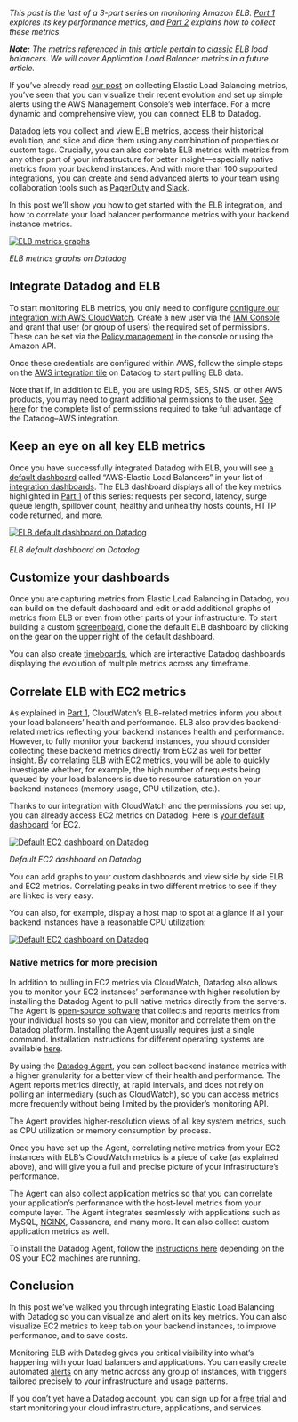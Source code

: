 *This post is the last of a 3-part series on monitoring Amazon ELB. [Part 1](https://www.datadoghq.com/blog/top-elb-health-and-performance-metrics) explores its key performance metrics, and [Part 2](https://www.datadoghq.com/blog/how-to-collect-aws-elb-metrics) explains how to collect these metrics.*

*__Note:__ The metrics referenced in this article pertain to [classic](https://aws.amazon.com/elasticloadbalancing/classicloadbalancer/) ELB load balancers. We will cover Application Load Balancer metrics in a future article.*

If you’ve already read [our post](https://www.datadoghq.com/blog/how-to-collect-aws-elb-metrics) on collecting Elastic Load Balancing metrics, you’ve seen that you can visualize their recent evolution and set up simple alerts using the AWS Management Console’s web interface. For a more dynamic and comprehensive view, you can connect ELB to Datadog.

Datadog lets you collect and view ELB metrics, access their historical evolution, and slice and dice them using any combination of properties or custom tags. Crucially, you can also correlate ELB metrics with metrics from any other part of your infrastructure for better insight—especially native metrics from your backend instances. And with more than 100 supported integrations, you can create and send advanced alerts to your team using collaboration tools such as [PagerDuty](https://www.datadoghq.com/blog/pagerduty/) and [Slack](https://www.datadoghq.com/blog/collaborate-share-track-performance-slack-datadog/).

In this post we’ll show you how to get started with the ELB integration, and how to correlate your load balancer performance metrics with your backend instance metrics.

[![ELB metrics graphs](https://don08600y3gfm.cloudfront.net/ps3b/blog/images/2015-10-elb/3-01.png)](https://don08600y3gfm.cloudfront.net/ps3b/blog/images/2015-10-elb/3-01.png)

*ELB metrics graphs on Datadog*

## Integrate Datadog and ELB

To start monitoring ELB metrics, you only need to configure [configure our integration with AWS CloudWatch](http://docs.datadoghq.com/integrations/aws/). Create a new user via the [IAM Console](https://console.aws.amazon.com/iam/home#s=Home) and grant that user (or group of users) the required set of permissions. These can be set via the [Policy management](https://console.aws.amazon.com/iam/home?#policies) in the console or using the Amazon API.

Once these credentials are configured within AWS, follow the simple steps on the [AWS integration tile](https://app.datadoghq.com/account/settings#integrations/amazon_web_services) on Datadog to start pulling ELB data.

Note that if, in addition to ELB, you are using RDS, SES, SNS, or other AWS products, you may need to grant additional permissions to the user. [See here](http://docs.datadoghq.com/integrations/aws/) for the complete list of permissions required to take full advantage of the Datadog–AWS integration.

## Keep an eye on all key ELB metrics

Once you have successfully integrated Datadog with ELB, you will see [a default dashboard](https://app.datadoghq.com/screen/integration/aws_elb) called “AWS-Elastic Load Balancers” in your list of [integration dashboards](https://app.datadoghq.com/dash/list). The ELB dashboard displays all of the key metrics highlighted in [Part 1](https://www.datadoghq.com/blog/top-elb-health-and-performance-metrics) of this series: requests per second, latency, surge queue length, spillover count, healthy and unhealthy hosts counts, HTTP code returned, and more.

[![ELB default dashboard on Datadog](https://don08600y3gfm.cloudfront.net/ps3b/blog/images/2015-10-elb/3-02.png)](https://don08600y3gfm.cloudfront.net/ps3b/blog/images/2015-10-elb/3-02.png)

*ELB default dashboard on Datadog*

## Customize your dashboards

Once you are capturing metrics from Elastic Load Balancing in Datadog, you can build on the default dashboard and edit or add additional graphs of metrics from ELB or even from other parts of your infrastructure. To start building a custom [screenboard](https://www.datadoghq.com/blog/introducing-screenboards-your-data-your-way/), clone the default ELB dashboard by clicking on the gear on the upper right of the default dashboard.

You can also create [timeboards](http://help.datadoghq.com/hc/en-us/articles/204580349-What-is-the-difference-between-a-ScreenBoard-and-a-TimeBoard-), which are interactive Datadog dashboards displaying the evolution of multiple metrics across any timeframe.

## Correlate ELB with EC2 metrics

As explained in [Part 1](https://www.datadoghq.com/blog/top-elb-health-and-performance-metrics), CloudWatch’s ELB-related metrics inform you about your load balancers’ health and performance. ELB also provides backend-related metrics reflecting your backend instances health and performance. However, to fully monitor your backend instances, you should consider collecting these backend metrics directly from EC2 as well for better insight. By correlating ELB with EC2 metrics, you will be able to quickly investigate whether, for example, the high number of requests being queued by your load balancers is due to resource saturation on your backend instances (memory usage, CPU utilization, etc.).

Thanks to our integration with CloudWatch and the permissions you set up, you can already access EC2 metrics on Datadog. Here is [your default dashboard](https://app.datadoghq.com/screen/integration/aws_ec2) for EC2.

[![Default EC2 dashboard on Datadog](https://don08600y3gfm.cloudfront.net/ps3b/blog/images/2015-10-elb/3-03.png)](https://don08600y3gfm.cloudfront.net/ps3b/blog/images/2015-10-elb/3-03.png)

*Default EC2 dashboard on Datadog*

You can add graphs to your custom dashboards and view side by side ELB and EC2 metrics. Correlating peaks in two different metrics to see if they are linked is very easy.

You can also, for example, display a host map to spot at a glance if all your backend instances have a reasonable CPU utilization:

[![Default EC2 dashboard on Datadog](https://don08600y3gfm.cloudfront.net/ps3b/blog/images/2015-10-elb/3-04.png)](https://don08600y3gfm.cloudfront.net/ps3b/blog/images/2015-10-elb/3-04.png)

### Native metrics for more precision

In addition to pulling in EC2 metrics via CloudWatch, Datadog also allows you to monitor your EC2 instances’ performance with higher resolution by installing the Datadog Agent to pull native metrics directly from the servers. The Agent is [open-source software](https://github.com/DataDog/dd-agent) that collects and reports metrics from your individual hosts so you can view, monitor and correlate them on the Datadog platform. Installing the Agent usually requires just a single command. Installation instructions for different operating systems are available [here](https://app.datadoghq.com/account/settings#agent).

By using the [Datadog Agent](https://www.datadoghq.com/blog/dont-fear-the-agent/), you can collect backend instance metrics with a higher granularity for a better view of their health and performance. The Agent reports metrics directly, at rapid intervals, and does not rely on polling an intermediary (such as CloudWatch), so you can access metrics more frequently without being limited by the provider’s monitoring API.

The Agent provides higher-resolution views of all key system metrics, such as CPU utilization or memory consumption by process.

Once you have set up the Agent, correlating native metrics from your EC2 instances with ELB’s CloudWatch metrics is a piece of cake (as explained above), and will give you a full and precise picture of your infrastructure’s performance.

The Agent can also collect application metrics so that you can correlate your application’s performance with the host-level metrics from your compute layer. The Agent integrates seamlessly with applications such as MySQL, [NGINX](https://www.datadoghq.com/blog/how-to-monitor-nginx/), Cassandra, and many more. It can also collect custom application metrics as well.

To install the Datadog Agent, follow the [instructions here](http://docs.datadoghq.com/guides/basic_agent_usage/) depending on the OS your EC2 machines are running.

## Conclusion

In this post we’ve walked you through integrating Elastic Load Balancing with Datadog so you can visualize and alert on its key metrics. You can also visualize EC2 metrics to keep tab on your backend instances, to improve performance, and to save costs.

Monitoring ELB with Datadog gives you critical visibility into what’s happening with your load balancers and applications. You can easily create automated [alerts](https://www.datadoghq.com/blog/monitoring-101-alerting/) on any metric across any group of instances, with triggers tailored precisely to your infrastructure and usage patterns.

If you don’t yet have a Datadog account, you can sign up for a [free trial](https://app.datadoghq.com/signup) and start monitoring your cloud infrastructure, applications, and services.
